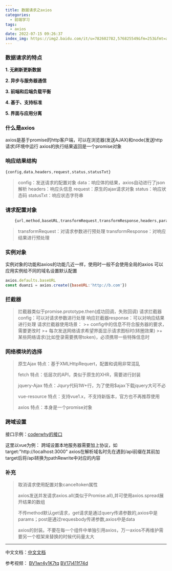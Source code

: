 ```yaml
---
title: 数据请求之axios
categories:
  - 前端学习
tags:
  - axios
date: 2022-07-15 09:26:37
index_img: https://img2.baidu.com/it/u=782602782,576825549&fm=253&fmt=auto&app=138&f=JPEG?w=1000&h=500
---
```


### 数据请求的特点
**1. 无刷新更新数据**

**2. 异步与服务器通信**

**3. 前端和后端负载平衡**

**4. 基于、支持标准**

**5. 界面与应用分离**

### 什么是axios
axios是基于promise的http客户端，可以在浏览器(发送AJAX)和node(发送http请求)环境中运行
axios的执行结果返回是一个promise对象

### 响应结果结构
```javascript
{config,data,headers,request,status,statusTxt}
```
>config：发送请求的配置对象
>data：响应体的结果，axios自动进行了json解析
>headers：响应头信息
>request：原生的ajax请求对象
>status：响应状态码
>statusTxt：响应状态字符串

### 请求配置对象
```javascript
    {url,method,baseURL,transformRequest,transformResponse,headers,params}
```
>transformRequest：对请求参数进行预处理
>transformResponse：对响应结果进行预处理

### 实例对象
实例对象的功能和axios的功能几近一样，使用时一般不会使用全局的axios
可以应用实例给不同的域名设置默认配置
```javascript
axios.defaults.baseURL
const duanzi = axios.create({baseURL:'http://b.com'})
```
    
### 拦截器
>拦截器类似于promise.prototype.then(成功回调，失败回调)
>请求拦截器config：可以对请求参数进行处理
>响应拦截器response：可以对响应结果进行处理
>请求拦截器使用场景：
    >+   config中的信息不符合服务器的要求，需要更改时
    >+   每次发送网络请求希望界面显示请求图标时(转圈效果)
    >+   某些网络请求(比如登录需要携带token)，必须携带一些特殊信息时

### 网络模块的选择
>原生Ajax
>特点：基于XMLHttpRequert，配置和调用非常混乱
>
>fetch
>特点：低层次的API，类似于原生的XHR，需要进行封装
>
>jquery-Ajax
>特点：Jqury代码1W+行，为了使用$ajax下载jquery大可不必
>
>vue-resource
>特点：支持vue1.x，不支持新版本，官方也不再推荐使用
>
>axios
>特点：本身是一个promise对象

### 跨域设置
接口示例：[coderwhy的接口](http://123.207.32.32:8000/home/multidata)

这里以vue为例：
跨域设置本地服务器需要加上协议，如target:"http://localhost:3000"
axios在解析域名时先在遇到/api前缀在其前加target后将/api转换为pathRewrite中对应的内容

### 补充
>取消请求使用配置对象canceltoken属性
>
>axios发送并发请求axios.all(类似于Promise.all),并可使用axios.spread展开结果的数组
>
>不传method默认get请求，get请求是通过query传递参数的,axios中是params；post是通过requesbody传递参数,axios中是data
>
>axios的封装。不要在每一个组件中单独引用axios，万一axios不再维护需要另一个框架来替换的时候代码量太大

---
中文文档：[中文文档](http://www.axios-js.com/zh-cn/docs/)

参考视频：
[BV1wr4y1K7tq](https://www.bilibili.com/video/BV1wr4y1K7tq?spm_id_from=333.999.0.0)   [BV17j411f74d](https://www.bilibili.com/video/BV17j411f74d?p=141)